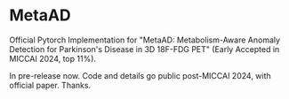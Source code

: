 # MetaAD
Official Pytorch Implementation for "MetaAD: Metabolism-Aware Anomaly Detection for Parkinson's Disease in 3D 18F-FDG PET" (Early Accepted in MICCAI 2024, top 11%).

In pre-release now. Code and details go public post-MICCAI 2024, with official paper. Thanks.
